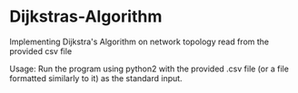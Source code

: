 # Dijkstras-Algorithm
Implementing Dijkstra's Algorithm on network topology read from the provided csv file

Usage:
Run the program using python2 with the provided .csv file (or a file formatted similarly to it) as the standard input.
